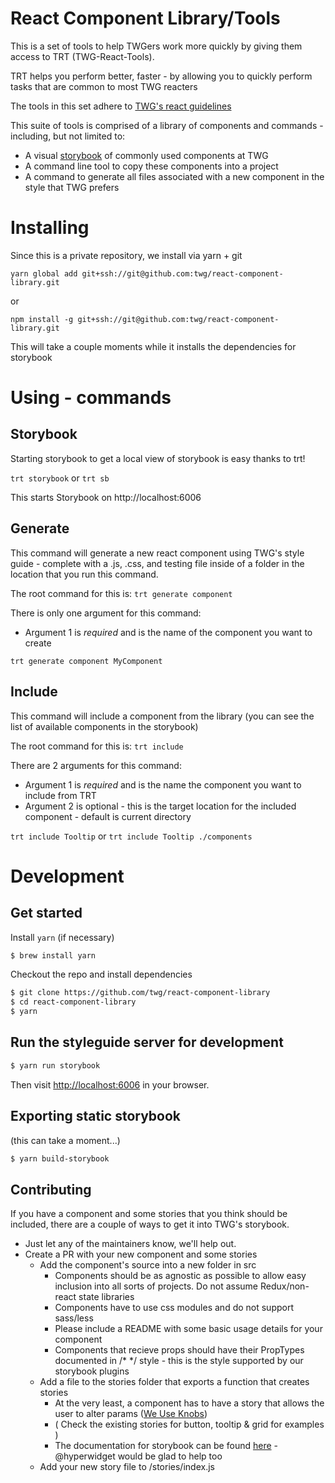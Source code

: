 # React Component Library/Tools

This is a set of tools to help TWGers work more quickly by giving them access to TRT (TWG-React-Tools).

TRT helps you perform better, faster - by allowing you to quickly perform tasks that are common to most TWG reacters

The tools in this set adhere to [TWG's react guidelines](https://github.com/twg/react-guidelines)

This suite of tools is comprised of a library of components and commands - including, but not limited to:

* A visual [storybook](https://storybook.js.org/) of commonly used components at TWG
* A command line tool to copy these components into a project
* A command to generate all files associated with a new component in the style that TWG prefers

# Installing
Since this is a private repository, we install via yarn + git

`yarn global add git+ssh://git@github.com:twg/react-component-library.git`

or

`npm install -g git+ssh://git@github.com:twg/react-component-library.git`


This will take a couple moments while it installs the dependencies for storybook

# Using - commands

## Storybook

Starting storybook to get a local view of storybook is easy thanks to trt!

`trt storybook` or `trt sb`

This starts Storybook on http://localhost:6006

## Generate

This command will generate a new react component using TWG's style guide - complete with a .js, .css, and testing file inside of a folder in the location that you run this command.

The root command for this is: `trt generate component`

There is only one argument for this command:

* Argument 1 is *required* and is the name of the component you want to create

`trt generate component MyComponent`

## Include

This command will include a component from the library (you can see the list of available components in the storybook)

The root command for this is: `trt include`

There are 2 arguments for this command:

* Argument 1 is *required* and is the name the component you want to include from TRT
* Argument 2 is optional - this is the target location for the included component - default is current directory

`trt include Tooltip` or `trt include Tooltip ./components`

# Development
## Get started

Install `yarn` (if necessary)

```bash
$ brew install yarn
```

Checkout the repo and install dependencies

```bash
$ git clone https://github.com/twg/react-component-library
$ cd react-component-library
$ yarn
```

## Run the styleguide server for development

```bash
$ yarn run storybook
```

Then visit [http://localhost:6006](http://localhost:6006) in your browser.

## Exporting static storybook

(this can take a moment...)

```bash
$ yarn build-storybook
```

## Contributing
If you have a component and some stories that you think should be included, there are a couple of ways to get it into TWG's storybook.

* Just let any of the maintainers know, we'll help out.
* Create a PR with your new component and some stories
  * Add the component's source into a new folder in src
    * Components should be as agnostic as possible to allow easy inclusion into all sorts of projects. Do not assume Redux/non-react state libraries
    * Components have to use css modules and do not support sass/less
    * Please include a README with some basic usage details for your component
    * Components that recieve props should have their PropTypes documented in /* */ style - this is the style supported by our storybook plugins
  * Add a file to the stories folder that exports a function that creates stories
    * At the very least, a component has to have a story that allows the user to alter params ([We Use Knobs](https://github.com/storybooks/storybook/tree/master/addons/knobs))
    * ( Check the existing stories for button, tooltip & grid for examples )
    * The documentation for storybook can be found [here](https://github.com/storybooks/storybook) - @hyperwidget would be glad to help too
  * Add your new story file to /stories/index.js
